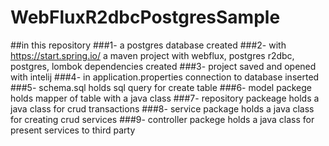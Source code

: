 # WebFluxR2dbcPostgresSample
##in this repository 
###1- a postgres database created
###2- with https://start.spring.io/ a maven project with webflux, postgres r2dbc, postgres, lombok dependencies created
###3- project saved and opened with intelij
###4- in application.properties connection to database inserted
###5- schema.sql holds sql query for create table
###6- model packege holds mapper of table with a java class 
###7- repository packeage holds a java class for crud transactions
###8- service package holds a java class for creating crud services
###9- controller packege holds a java class for present services to third party 

